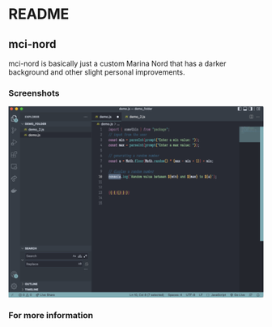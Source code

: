 # README
## mci-nord

mci-nord is basically just a custom Marina Nord that has a darker background and other slight personal improvements. 
### Screenshots

![javascript screenshot](/js_ss.png?raw=true "Javascript Screenshot")
### For more information
